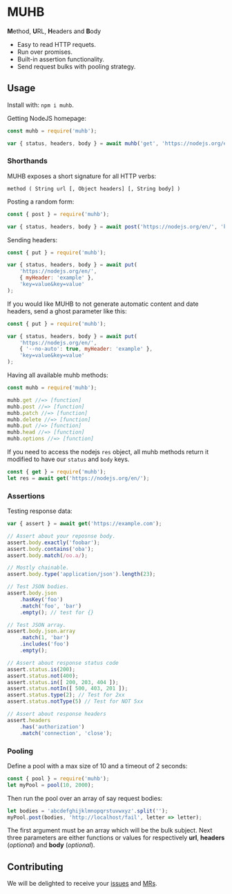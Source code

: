 # MUHB

**M**ethod, **U**RL, **H**eaders and **B**ody

- Easy to read HTTP requets.
- Run over promises.
- Built-in assertion functionality.
- Send request bulks with pooling strategy.

## Usage

Install with: `npm i muhb`.

Getting NodeJS homepage:

```js
const muhb = require('muhb');

var { status, headers, body } = await muhb('get', 'https://nodejs.org/en/');
```

### Shorthands

MUHB exposes a short signature for all HTTP verbs:

`method ( String url [, Object headers] [, String body] )`

Posting a random form:

```js
const { post } = require('muhb');

var { status, headers, body } = await post('https://nodejs.org/en/', 'key=value&key=value');
```

Sending headers:

```js
const { put } = require('muhb');

var { status, headers, body } = await put(
    'https://nodejs.org/en/',
    { myHeader: 'example' },
    'key=value&key=value'
);
```

If you would like MUHB to not generate automatic content and date headers, send
a ghost parameter like this:

```js
const { put } = require('muhb');

var { status, headers, body } = await put(
    'https://nodejs.org/en/',
    { '--no-auto': true, myHeader: 'example' },
    'key=value&key=value'
);
```

Having all available muhb methods:

```js
const muhb = require('muhb');

muhb.get //=> [function]
muhb.post //=> [function]
muhb.patch //=> [function]
muhb.delete //=> [function]
muhb.put //=> [function]
muhb.head //=> [function]
muhb.options //=> [function]
```

If you need to access the nodejs `res` object, all muhb methods return it modified
to have our `status` and `body` keys.

```js
const { get } = require('muhb');
let res = await get('https://nodejs.org/en/');
```

### Assertions
Testing response data:

```js
var { assert } = await get('https://example.com');

// Assert about your reposnse body.
assert.body.exactly('foobar');
assert.body.contains('oba');
assert.body.match(/oo.a/);

// Mostly chainable.
assert.body.type('application/json').length(23);

// Test JSON bodies.
assert.body.json
    .hasKey('foo')
    .match('foo', 'bar')
    .empty(); // test for {}

// Test JSON array.
assert.body.json.array
    .match(1, 'bar')
    .includes('foo')
    .empty();

// Assert about response status code
assert.status.is(200);
assert.status.not(400);
assert.status.in([ 200, 203, 404 ]);
assert.status.notIn([ 500, 403, 201 ]);
assert.status.type(2); // Test for 2xx
assert.status.notType(5) // Test for NOT 5xx

// Assert about response headers
assert.headers
    .has('authorization')
    .match('connection', 'close');
```

### Pooling

Define a pool with a max size of 10 and a timeout of 2 seconds:

```js
const { pool } = require('muhb');
let myPool = pool(10, 2000);
```

Then run the pool over an array of say request bodies:

```js
let bodies = 'abcdefghijklmnopqrstuvwxyz'.split('');
myPool.post(bodies, 'http://localhost/fail', letter => letter);
```

The first argument must be an array which will be the bulk subject. Next three
parameters are either functions or values for respectively **url**, **headers**
(*optional*) and **body** (*optional*).

## Contributing
We will be delighted to receive your [issues](https://gitlab.com/GCSBOSS/muhb/issues/new)
and [MRs](https://gitlab.com/GCSBOSS/muhb/merge_requests/new).
